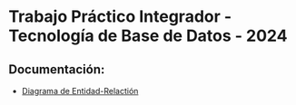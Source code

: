 # Trabajo Práctico Integrador - Tecnología de Base de Datos - 2024

## Documentación:

- [Diagrama de Entidad-Relactión](./docs/DER.md)
